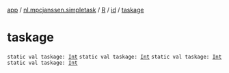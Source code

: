 [app](../../../index.md) / [nl.mpcjanssen.simpletask](../../index.md) / [R](../index.md) / [id](index.md) / [taskage](.)

# taskage

`static val taskage: `[`Int`](https://kotlinlang.org/api/latest/jvm/stdlib/kotlin/-int/index.html)
`static val taskage: `[`Int`](https://kotlinlang.org/api/latest/jvm/stdlib/kotlin/-int/index.html)
`static val taskage: `[`Int`](https://kotlinlang.org/api/latest/jvm/stdlib/kotlin/-int/index.html)
`static val taskage: `[`Int`](https://kotlinlang.org/api/latest/jvm/stdlib/kotlin/-int/index.html)